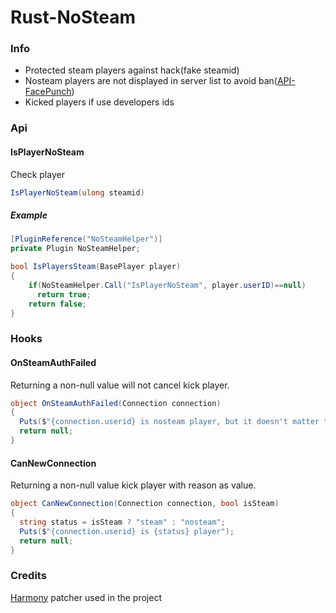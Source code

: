 # Rust-NoSteam
### Info
- Protected steam players against hack(fake steamid)
- Nosteam players are not displayed in server list to avoid ban([API-FacePunch](https://api.facepunch.com/api/public/manifest/?public_key=j0VF6sNnzn9rwt9qTZtI02zTYK8PRdN1))
- Kicked players if use developers ids

### Api
#### IsPlayerNoSteam
Check player
```C#
IsPlayerNoSteam(ulong steamid)
```
##### Example 
```C#
[PluginReference("NoSteamHelper")] 
private Plugin NoSteamHelper;

bool IsPlayersSteam(BasePlayer player)
{
    if(NoSteamHelper.Call("IsPlayerNoSteam", player.userID)==null)
      return true;
    return false;
}
```

### Hooks
#### OnSteamAuthFailed
Returning a non-null value will not cancel kick player.
```C#
object OnSteamAuthFailed(Connection connection)
{
  Puts($"{connection.userid} is nosteam player, but it doesn't matter to us c:");
  return null;
}
```

#### CanNewConnection
Returning a non-null value kick player with reason as value.
```C#
object CanNewConnection(Connection connection, bool isSteam)
{
  string status = isSteam ? "steam" : "nosteam";
  Puts($"{connection.userid} is {status} player");
  return null;
}
```

### Credits

[Harmony](https://github.com/pardeike/Harmony) patcher used in the project
